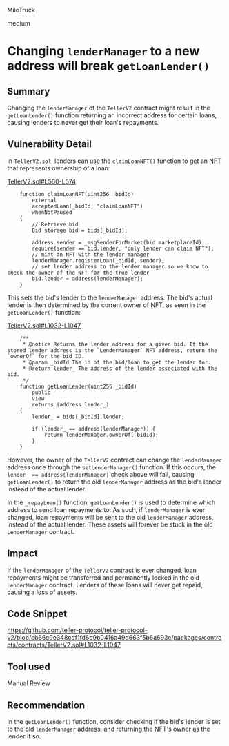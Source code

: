 MiloTruck

medium

# Changing `lenderManager` to a new address will break `getLoanLender()`

## Summary

Changing the `lenderManager` of the `TellerV2` contract might result in the `getLoanLender()` function returning an incorrect address for certain loans, causing lenders to never get their loan's repayments. 

## Vulnerability Detail

In `TellerV2.sol`, lenders can use the `claimLoanNFT()` function to get an NFT that represents ownership of a loan:

[TellerV2.sol#L560-L574](https://github.com/teller-protocol/teller-protocol-v2/blob/cb66c9e348cdf1fd6d9b0416a49d663f5b6a693c/packages/contracts/contracts/TellerV2.sol#L560-L574)

```solidity
    function claimLoanNFT(uint256 _bidId)
        external
        acceptedLoan(_bidId, "claimLoanNFT")
        whenNotPaused
    {
        // Retrieve bid
        Bid storage bid = bids[_bidId];

        address sender = _msgSenderForMarket(bid.marketplaceId);
        require(sender == bid.lender, "only lender can claim NFT");
        // mint an NFT with the lender manager
        lenderManager.registerLoan(_bidId, sender);
        // set lender address to the lender manager so we know to check the owner of the NFT for the true lender
        bid.lender = address(lenderManager);
    }
```

This sets the bid's lender to the `lenderManager` address. The bid's actual lender is then determined by the current owner of NFT, as seen in the `getLoanLender()` function:

[TellerV2.sol#L1032-L1047](https://github.com/teller-protocol/teller-protocol-v2/blob/cb66c9e348cdf1fd6d9b0416a49d663f5b6a693c/packages/contracts/contracts/TellerV2.sol#L1032-L1047)

```solidity
    /**
     * @notice Returns the lender address for a given bid. If the stored lender address is the `LenderManager` NFT address, return the `ownerOf` for the bid ID.
     * @param _bidId The id of the bid/loan to get the lender for.
     * @return lender_ The address of the lender associated with the bid.
     */
    function getLoanLender(uint256 _bidId)
        public
        view
        returns (address lender_)
    {
        lender_ = bids[_bidId].lender;

        if (lender_ == address(lenderManager)) {
            return lenderManager.ownerOf(_bidId);
        }
    }
```

However, the owner of the `TellerV2` contract can change the `lenderManager` address once through the `setLenderManager()` function. If this occurs, the `lender_ == address(lenderManager)` check above will fail, causing `getLoanLender()` to return the old `lenderManager` address as the bid's lender instead of the actual lender.

In the `_repayLoan()` function, `getLoanLender()` is used to determine which address to send loan repayments to. As such, if `lenderManager` is ever changed, loan repayments will be sent to the old `lenderManager` address, instead of the actual lender. These assets will forever be stuck in the old `LenderManager` contract.

## Impact

If the `lenderManager` of the `TellerV2` contract is ever changed, loan repayments might be transferred and permanently locked in the old `LenderManager` contract. Lenders of these loans will never get repaid, causing a loss of assets.

## Code Snippet

https://github.com/teller-protocol/teller-protocol-v2/blob/cb66c9e348cdf1fd6d9b0416a49d663f5b6a693c/packages/contracts/contracts/TellerV2.sol#L1032-L1047

## Tool used

Manual Review

## Recommendation

In the `getLoanLender()` function, consider checking if the bid's lender is set to the old `lenderManager` address, and returning the NFT's owner as the lender if so.
